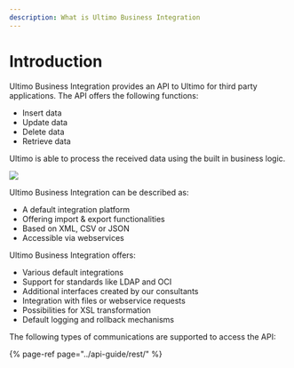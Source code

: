 ```yaml
---
description: What is Ultimo Business Integration
---
```


# Introduction

Ultimo Business Integration provides an API to Ultimo for third party applications. The API offers the following functions:

* Insert data
* Update data
* Delete data
* Retrieve data

Ultimo is able to process the received data using the built in business logic. 

![](../.gitbook/assets/image.webp)

Ultimo Business Integration can be described as:

* A default integration platform
* Offering import & export functionalities
* Based on XML, CSV or JSON
* Accessible via webservices

Ultimo Business Integration offers:

* Various default integrations
* Support for standards like LDAP and OCI
* Additional interfaces created by our consultants
* Integration with files or webservice requests
* Possibilities for XSL transformation
* Default logging and rollback mechanisms

The following types of communications are supported to access the API:

{% page-ref page="../api-guide/rest/" %}



